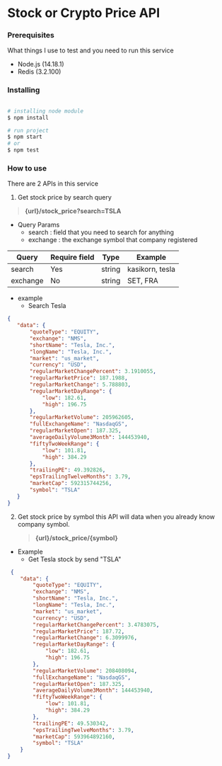 # Stock or Crypto Price API

### Prerequisites

What things I use to test and you need to run this service

* Node.js (14.18.1)
* Redis (3.2.100)

### Installing

``` bash

# installing node module
$ npm install

# run project
$ npm start
# or
$ npm test

```

### How to use

There are 2 APIs in this service

1. Get stock price by search query

  > **{url}/stock_price?search=TSLA**

* Query Params
  * search : field that you need to search for anything
  * exchange : the exchange symbol that company registered
 
Query | Require field | Type | Example
----- | ----- | ----- | ----- |
search | Yes | string | kasikorn, tesla |
exchange | No | string | SET, FRA |

* example
  * Search Tesla
 ``` json
 {
    "data": {
        "quoteType": "EQUITY",
        "exchange": "NMS",
        "shortName": "Tesla, Inc.",
        "longName": "Tesla, Inc.",
        "market": "us_market",
        "currency": "USD",
        "regularMarketChangePercent": 3.1910055,
        "regularMarketPrice": 187.1988,
        "regularMarketChange": 5.788803,
        "regularMarketDayRange": {
            "low": 182.61,
            "high": 196.75
        },
        "regularMarketVolume": 205962605,
        "fullExchangeName": "NasdaqGS",
        "regularMarketOpen": 187.325,
        "averageDailyVolume3Month": 144453940,
        "fiftyTwoWeekRange": {
            "low": 101.81,
            "high": 384.29
        },
        "trailingPE": 49.392826,
        "epsTrailingTwelveMonths": 3.79,
        "marketCap": 592315744256,
        "symbol": "TSLA"
    }
}
```
2. Get stock price by symbol
    this API will data when you already know company symbol.
    
    > **{url}/stock_price/{symbol}**
    
* Example
  * Get Tesla stock by send "TSLA"
  
``` json
 {
    "data": {
        "quoteType": "EQUITY",
        "exchange": "NMS",
        "shortName": "Tesla, Inc.",
        "longName": "Tesla, Inc.",
        "market": "us_market",
        "currency": "USD",
        "regularMarketChangePercent": 3.4783075,
        "regularMarketPrice": 187.72,
        "regularMarketChange": 6.3099976,
        "regularMarketDayRange": {
            "low": 182.61,
            "high": 196.75
        },
        "regularMarketVolume": 208408094,
        "fullExchangeName": "NasdaqGS",
        "regularMarketOpen": 187.325,
        "averageDailyVolume3Month": 144453940,
        "fiftyTwoWeekRange": {
            "low": 101.81,
            "high": 384.29
        },
        "trailingPE": 49.530342,
        "epsTrailingTwelveMonths": 3.79,
        "marketCap": 593964892160,
        "symbol": "TSLA"
    }
}
```
